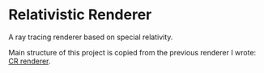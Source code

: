 # Relativistic Renderer

A ray tracing renderer based on special relativity.

Main structure of this project is copied from the previous renderer I wrote: [CR renderer](https://github.com/MqCreaple/CR-renderer).
